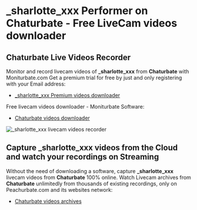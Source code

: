 # _sharlotte_xxx Performer on Chaturbate - Free LiveCam videos downloader

## Chaturbate Live Videos Recorder

Monitor and record livecam videos of **_sharlotte_xxx** from **Chaturbate** with Moniturbate.com
Get a premium trial for free by just and only registering with your Email address:
* [_sharlotte_xxx Premium videos downloader](https://moniturbate.com/request-demo-licence-key.html)

Free livecam videos downloader - Moniturbate Software:
* [Chaturbate videos downloader](https://moniturbate.com/moniturbate-download-software.html)

![_sharlotte_xxx livecam videos recorder](https://peachurnet.com/templates/moniturbate-software.png)


## Capture _sharlotte_xxx videos from the Cloud and watch your recordings on Streaming

Without the need of downloading a software, capture **_sharlotte_xxx** livecam videos from **Chaturbate** 100% online.
Watch Livecam archives from **Chaturbate** unlimitedly from thousands of existing recordings, only on Peachurbate.com and its websites network:
* [Chaturbate videos archives](https://peachurnet.com/)